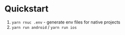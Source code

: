 # Quickstart

1. `yarn rnuc .env` - generate env files for native projects
2. `yarn run android` / `yarn run ios`
